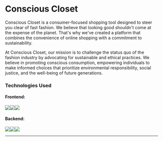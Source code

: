 # Conscious Closet

Conscious Closet is a consumer-focused shopping tool designed to steer you clear of fast fashion. We believe that looking good shouldn't come at the expense of the planet. That's why we've created a platform that combines the convenience of online shopping with a commitment to sustainability.

At Conscious Closet, our mission is to challenge the status quo of the fashion industry by advocating for sustainable and ethical practices. We believe in promoting conscious consumption, empowering individuals to make informed choices that prioritize environmental responsibility, social justice, and the well-being of future generations. 


### Technologies Used
#### Frontend: 
<img src="https://img.shields.io/badge/html5-E34F26?style=for-the-badge&logo=html5&logoColor=white"><img src="https://img.shields.io/badge/css-1572B6?style=for-the-badge&logo=css3&logoColor=white"><img src="https://img.shields.io/badge/javascript-F7DF1E?style=for-the-badge&logo=javascript&logoColor=black">

#### Backend: 

<img src="https://img.shields.io/badge/node.js-339933?style=for-the-badge&logo=Node.js&logoColor=white"><img src="https://img.shields.io/badge/express-000000?style=for-the-badge&logo=express&logoColor=white"><img src="https://img.shields.io/badge/Python-3776AB?style=for-the-badge&logo=python&logoColor=white">

---
